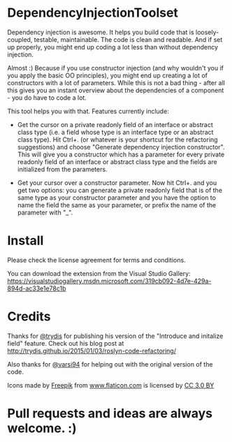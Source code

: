 # DependencyInjectionToolset

Dependency injection is awesome. It helps you build code that is loosely-coupled, testable, maintainable. The code is
clean and readable. And if set up properly, you might end up coding a lot less than without dependency injection.  

Almost :) Because if you use constructor injection (and why wouldn't you if you apply the basic OO principles), you might end
up creating a lot of constructors with a lot of parameters. While this is not a bad thing - after all this gives you an instant
overview about the dependencies of a component - you do have to code a lot.

This tool helps you with that. Features currently include:
* Get the cursor on a private readonly field of an interface or abstract class type (i.e. a field whose type is an interface type or an abstract class type). Hit Ctrl+. (or whatever is your
shortcut for the refactoring suggestions) and choose "Generate dependency injection constructor". This will give you a 
constructor which has a parameter for every private readonly field of an interface or abstract class type and the fields
are initialized from the parameters.

* Get your cursor over a constructor parameter. Now hit Ctrl+. and you get two options: you can generate a private
readonly field that is of the same type as your constructor parameter and you have the option to name the field the
same as your parameter, or prefix the name of the parameter with "_".

# Install

Please check the license agreement for terms and conditions.  

You can download the extension from the Visual Studio Gallery:  
https://visualstudiogallery.msdn.microsoft.com/319cb092-4d7e-429a-894d-ac33e1e78c1b


# Credits

Thanks for [@trydis](https://github.com/trydis) for publishing his version of the "Introduce and initalize field" feature.
Check out his blog post at http://trydis.github.io/2015/01/03/roslyn-code-refactoring/

Also thanks for [@varsi94](https://github.com/varsi94) for helping out with the original version of the code.

<div>Icons made by <a href="http://www.freepik.com" title="Freepik">Freepik</a> from <a href="http://www.flaticon.com" title="Flaticon">www.flaticon.com</a> is licensed by <a href="http://creativecommons.org/licenses/by/3.0/" title="Creative Commons BY 3.0" target="_blank">CC 3.0 BY</a></div>

# Pull requests and ideas are always welcome. :) 

